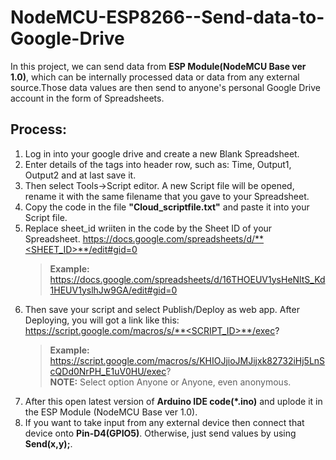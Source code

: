 # NodeMCU-ESP8266--Send-data-to-Google-Drive
In this project, we can send data from **ESP Module(NodeMCU Base ver 1.0)**, which can be internally processed data or data from any external source.Those data values are then send to anyone's personal Google Drive account in the form of Spreadsheets.

## Process:
1. Log in into your google drive and create a new Blank Spreadsheet.
2. Enter details of the tags into header row, such as: Time, Output1, Output2 and at last save it.
3. Then select Tools->Script editor. A new Script file will be opened, rename it with the same filename that you gave to your Spreadsheet. 
4. Copy the code in the file **"Cloud_scriptfile.txt"** and paste it into your Script file. 
5. Replace sheet_id wriiten in the code by the Sheet ID of your Spreadsheet.
    https://docs.google.com/spreadsheets/d/**<SHEET_ID>**/edit#gid=0
    >  **Example:** https://docs.google.com/spreadsheets/d/16THOEUV1ysHeNltS_Kd1HEUV1yslhJw9GA/edit#gid=0
6. Then save your script and select Publish/Deploy as web app. After Deploying, you will got a link like this: https://script.google.com/macros/s/**<SCRIPT_ID>**/exec?
    > **Example:** https://script.google.com/macros/s/KHIOJjioJMJijxk82732iHj5LnScQDd0NrPH_E1uV0HU/exec?  	    
    **NOTE:** Select option Anyone or Anyone, even anonymous.
7. After this open latest version of **Arduino IDE code(*.ino)** and uplode it in the ESP Module (NodeMCU Base ver 1.0).
8. If you want to take input from any external device then connect that device onto **Pin-D4(GPIO5)**. Otherwise, just send values by using **Send(x,y);**.

